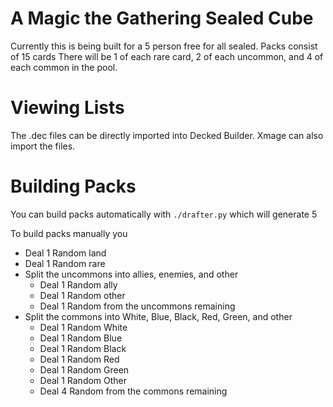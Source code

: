 A Magic the Gathering Sealed Cube
========================================
Currently this is being built for a 5 person free for all sealed.
Packs consist of 15 cards
There will be 1 of each rare card, 2 of each uncommon, and 4 of each common in
the pool.

Viewing Lists
===========================================
The .dec files can be directly imported into Decked Builder.
Xmage can also import the files.

Building Packs
===========================================
You can build packs automatically with `./drafter.py` which will generate 5 

To build packs manually you
* Deal 1 Random land 
* Deal 1 Random rare 
* Split the uncommons into allies, enemies, and other
    - Deal 1 Random ally 
    - Deal 1 Random other 
    - Deal 1 Random from the uncommons remaining 
* Split the commons into White, Blue, Black, Red, Green, and other
    - Deal 1 Random White 
    - Deal 1 Random Blue 
    - Deal 1 Random Black 
    - Deal 1 Random Red 
    - Deal 1 Random Green 
    - Deal 1 Random Other 
    - Deal 4 Random from the commons remaining 
